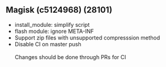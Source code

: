 ## Magisk (c5124968) (28101)
- install_module: simplify script
- flash module: ignore META-INF
- Support zip files with unsupported compresssion method
- Disable CI on master push<br><br>Changes should be done through PRs for CI
